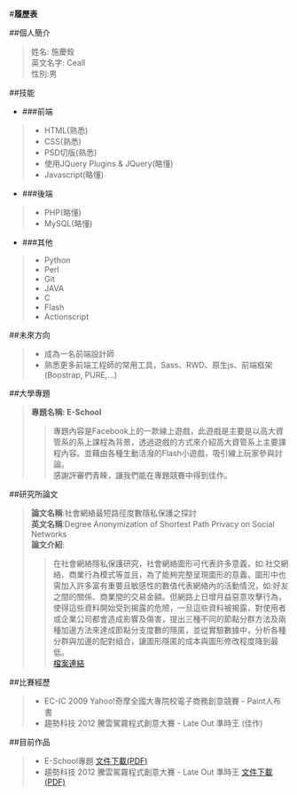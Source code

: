 #**履歷表** 

##個人簡介
> 姓名: 施慶銓  
> 英文名字: Ceall  
> 性別:男  

##技能

 + ###前端
  > - HTML(熟悉)
  > - CSS(熟悉)
  > - PSD切版(熟悉)
  > - 使用JQuery Plugins & JQuery(略懂)
  > - Javascript(略懂)

 + ###後端
  > - PHP(略懂)
  > - MySQL(略懂)

 + ###其他
  > - Python
  > - Perl
  > - Git 
  > - JAVA
  > - C
  > - Flash
  > - Actionscript

##未來方向
>  - 成為一名前端設計師  
>  - 熟悉更多前端工程師的常用工具，Sass、RWD、原生js、前端框架(Boostrap, PURE,...)

##大學專題

> **專題名稱: E-School**
 >> 專題內容是Facebook上的一款線上遊戲，此遊戲是主要是以高大資管系的系上課程為背景，透過遊戲的方式來介紹高大資管系上主要課程內容。並藉由各種生動活潑的Flash小遊戲，吸引線上玩家參與討論。  
 >>感謝評審們青睞，讓我們能在專題競賽中得到佳作。

##研究所論文
> **論文名稱**:社會網絡最短路徑度數隱私保護之探討  
> **英文名稱**:Degree Anonymization of Shortest Path Privacy on Social Networks  
> **論文介紹**: 
>>在社會網絡隱私保護研究，社會網絡圖形可代表許多意義，如:社交網絡、商業行為模式等並且，為了能夠完整呈現圖形的意義，圖形中也需加入許多富有重要且敏感性的數值代表網絡內的活動情況，如:好友之間的關係、商業間的交易金額。但網路上日增月益惡意攻擊行為，使得這些資料開始受到揭露的危險，一旦這些資料被揭露，對使用者或企業公司都會造成影響及傷害，提出三種不同的節點分群方法及兩種加邊方法來達成節點分支度數的隱匿，並從實驗數據中，分析各種分群與加邊的配對組合，讓圖形隱匿的成本與圖形修改程度降到最低。  
> [檔案連結](http://tinyurl.com/ku2sfvk)
 
 
##比賽經歷
> - EC-IC 2009 Yahoo!奇摩全國大專院校電子商務創意競賽 - Paint人布書
> - 趨勢科技 2012 騰雲駕霧程式創意大賽 - Late Out 準時王 (佳作)


##目前作品
> - E-School專題 [文件下載(PDF)](http://tinyurl.com/nau3t9a)
> - 趨勢科技 2012 騰雲駕霧程式創意大賽 - Late Out 準時王 [文件下載(PDF)](http://tinyurl.com/l2evzuu) 

